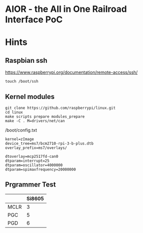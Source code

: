 AIOR - the All in One Railroad Interface PoC
============================================


Hints
=====

Raspbian ssh
------------
https://www.raspberrypi.org/documentation/remote-access/ssh/
```
touch /boot/ssh
```

Kernel modules
--------------
```
git clone https://github.com/raspberrypi/linux.git
cd linux
make scripts prepare modules_prepare
make -C . M=drivers/net/can
```
/boot/config.txt

```
kernel=zImage
device_tree=ms7/bcm2710-rpi-3-b-plus.dtb
overlay_prefix=ms7/overlays/

dtoverlay=mcp2517fd-can0
dtparam=interrupt=25
dtparam=oscillator=4000000
dtparam=spimaxfrequency=20000000
```

Prgrammer Test
--------------

|     |Si8605|
|-----|------|
|MCLR | 3    |
|PGC  | 5    |
|PGD  | 6    |

